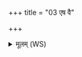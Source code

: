 +++
title = "03 एष वै"

+++
<details><summary>मूलम् (WS)</summary>

एष वै निदाघो यज्ञो यदजः पञ्चौदनः।  
निरप्रियं भ्रातृव्यं दहति भवत्यात्मना  
परास्याप्रियो भ्रातृव्यो भवति ।  
य एवं विदुषेजं पञ्चौदनं ददाति॥ ३ ॥  
यो वा आयन्तमित्यृतुं वेद।  
आयतीमेवाप्रियस्य भ्रातृव्यस्य श्रियमा दत्ते भवत्यात्मना  
परास्याप्रियो भ्रातृव्यो भवति।  
य एवं विदुषेजं पञ्चौदनं ददाति॥ ४ ॥  
यो वै संयन्तमित्यृतुं वेद।  
संयतीमेवाप्रियस्य भ्रातृव्यस्य श्रियमा दत्ते भवत्यात्मना  
परास्याप्रियो भ्रातृव्यो भवति।  
य एवं विदुषेजं पञ्चौदनं ददाति॥ ५ ॥  
यो वै सम्भवन्तमित्यृतुं वेद।  
भवन्तीमेवाप्रियस्य भ्रातृव्यस्य श्रियमा दत्ते भवत्यात्मना  
परास्याप्रियो भ्रातृव्यो भवति ।  
य एवं विदुषेजं पञ्चौदनं ददाति॥ ६ ॥  
यो वा अभिभवन्तमित्यृतुं वेद।  
अभिभवन्तीमेवाप्रियस्य भ्रातृव्यस्य श्रियमा दत्ते भवत्यात्मना  
परास्याप्रियो भ्रातृव्यो भवति ।  
य एवं विदुषेजं पञ्चौदनं ददाति॥ ७ ॥  
यो वा उद्यन्तमित्यृतुं वेद।  
उद्यतीमेवाप्रियस्य भ्रातृव्यस्य श्रियमा दत्ते भवत्यात्मना  
परास्याप्रियो भ्रातृव्यो भवति ।  
य एवं विदुषेजं पञ्चौदनं ददाति॥ ८ ॥  
यो वै मूर्द्धानमित्यृतुं वेद।  
मूर्ध्नीमेवाप्रियस्य भ्रातृव्यस्य श्रियमा दत्ते भवत्यात्मना ।  
परास्याप्रियो भ्रातृव्यो भवति ।  
य एवं विदुषेजं पञ्चौदनं ददाति ॥ ९ ॥
</details>